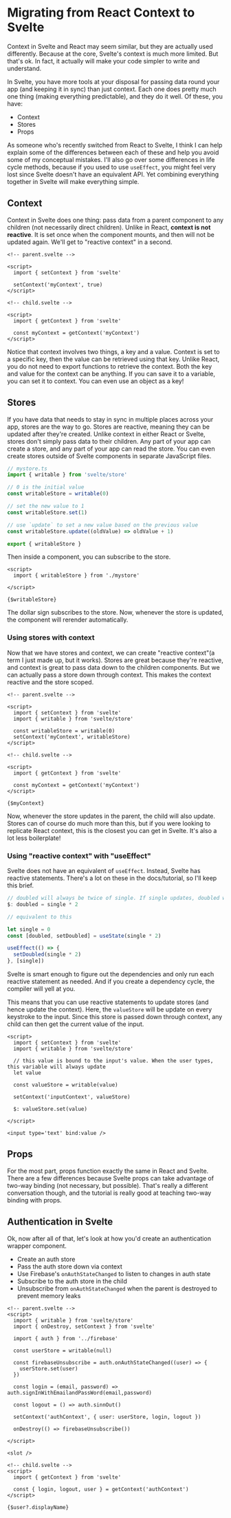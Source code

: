 # Migrating from React Context to Svelte

Context in Svelte and React may seem similar, but they are actually used differently. Because at the core, Svelte's context is much more limited. But that's ok. In fact, it actually will make your code simpler to write and understand.

In Svelte, you have more tools at your disposal for passing data round your app (and keeping it in sync) than just context. Each one does pretty much one thing (making everything predictable), and they do it well. Of these, you have:

- Context
- Stores
- Props

As someone who's recently switched from React to Svelte, I think I can help explain some of the differences between each of these and help you avoid some of my conceptual mistakes. I'll also go over some differences in life cycle methods, because if you used to use `useEffect`, you might feel very lost since Svelte doesn't have an equivalent API. Yet combining everything together in Svelte will make everything simple.

## Context

Context in Svelte does one thing: pass data from a parent component to any children (not necessarily direct children). Unlike in React, **context is not reactive**. It is set once when the component mounts, and then will not be updated again. We'll get to "reactive context" in a second.

```svelte
<!-- parent.svelte -->

<script>
  import { setContext } from 'svelte'

  setContext('myContext', true)
</script>

<!-- child.svelte -->

<script>
  import { getContext } from 'svelte'

  const myContext = getContext('myContext')
</script>
```

Notice that context involves two things, a key and a value. Context is set to a specific key, then the value can be retrieved using that key. Unlike React, you do not need to export functions to retrieve the context. Both the key and value for the context can be anything. If you can save it to a variable, you can set it to context. You can even use an object as a key!

## Stores

If you have data that needs to stay in sync in multiple places across your app, stores are the way to go. Stores are reactive, meaning they can be updated after they're created. Unlike context in either React or Svelte, stores don't simply pass data to their children. Any part of your app can create a store, and any part of your app can read the store. You can even create stores outside of Svelte components in separate JavaScript files.

```ts
// mystore.ts
import { writable } from 'svelte/store'

// 0 is the initial value
const writableStore = writable(0)

// set the new value to 1
const writableStore.set(1)

// use `update` to set a new value based on the previous value
const writableStore.update((oldValue) => oldValue + 1)

export { writableStore }
```

Then inside a component, you can subscribe to the store.

```svelte
<script>
  import { writableStore } from './mystore'

</script>

{$writableStore}
```

The dollar sign subscribes to the store. Now, whenever the store is updated, the component will rerender automatically.

### Using stores with context

Now that we have stores and context, we can create "reactive context"(a term I just made up, but it works). Stores are great because they're reactive, and context is great to pass data down to the children components. But we can actually pass a store down through context. This makes the context reactive and the store scoped.

```svelte
<!-- parent.svelte -->

<script>
  import { setContext } from 'svelte'
  import { writable } from 'svelte/store'

  const writableStore = writable(0)
  setContext('myContext', writableStore)
</script>

<!-- child.svelte -->

<script>
  import { getContext } from 'svelte'

  const myContext = getContext('myContext')
</script>

{$myContext}
```

Now, whenever the store updates in the parent, the child will also update. Stores can of course do much more than this, but if you were looking to replicate React context, this is the closest you can get in Svelte. It's also a lot less boilerplate!

### Using "reactive context" with "useEffect"

Svelte does not have an equivalent of `useEffect`. Instead, Svelte has reactive statements. There's a lot on these in the docs/tutorial, so I'll keep this brief.

```ts
// doubled will always be twice of single. If single updates, doubled will run again.
$: doubled = single * 2

// equivalent to this

let single = 0
const [doubled, setDoubled] = useState(single * 2)

useEffect(() => {
  setDoubled(single * 2)
}, [single])
```

Svelte is smart enough to figure out the dependencies and only run each reactive statement as needed. And if you create a dependency cycle, the compiler will yell at you.

This means that you can use reactive statements to update stores (and hence update the context). Here, the `valueStore` will be update on every keystroke to the input. Since this store is passed down through context, any child can then get the current value of the input.

```svelte
<script>
  import { setContext } from 'svelte'
  import { writable } from 'svelte/store'

  // this value is bound to the input's value. When the user types, this variable will always update
  let value

  const valueStore = writable(value)

  setContext('inputContext', valueStore)

  $: valueStore.set(value)

</script>

<input type='text' bind:value />
```

## Props

For the most part, props function exactly the same in React and Svelte. There are a few differences because Svelte props can take advantage of two-way binding (not necessary, but possible). That's really a different conversation though, and the tutorial is really good at teaching two-way binding with props.

## Authentication in Svelte

Ok, now after all of that, let's look at how you'd create an authentication wrapper component.

- Create an auth store
- Pass the auth store down via context
- Use Firebase's `onAuthStateChanged` to listen to changes in auth state
- Subscribe to the auth store in the child
- Unsubscribe from `onAuthStateChanged` when the parent is destroyed to prevent memory leaks


```svelte
<!-- parent.svelte -->
<script>
  import { writable } from 'svelte/store'
  import { onDestroy, setContext } from 'svelte'

  import { auth } from '../firebase'

  const userStore = writable(null)

  const firebaseUnsubscribe = auth.onAuthStateChanged((user) => {
    userStore.set(user)
  })

  const login = (email, password) => auth.signInWithEmailandPassWord(email,password)

  const logout = () => auth.sinnOut()

  setContext('authContext', { user: userStore, login, logout })

  onDestroy(() => firebaseUnsubscribe())

</script>

<slot />

<!-- child.svelte -->
<script>
  import { getContext } from 'svelte'

  const { login, logout, user } = getContext('authContext')
</script>

{$user?.displayName}
```